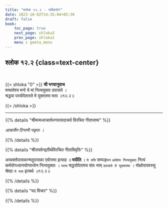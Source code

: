 ```yaml
---
title: "श्लोक १२.२ - भक्तियोग"
date: 2023-10-02T14:35:04+05:30
draft: false
book:
    toc_page: true
    next_page: shloka3
    prev_page: shloka1
    menu : geeta_menu
---
```




## श्लोक १२.२ {class=text-center}

<br/>

{{< shloka  "0"  >}}
**श्री भगवानुवाच**  
मय्यावेश्य मनो ये मां नित्ययुक्ता उपासते ।  
श्रद्धया परयोपेतास्ते मे युक्ततमा मताः ॥१२.२॥

{{< /shloka >}}

---


{{% details "श्रीमत्मध्वाचार्यभगवत्पादाचर्य विरचित  गीताभाष्य" %}}

*आचार्येण टिप्पणी नकृतः ।*

{{% /details %}}



{{% details "श्रीराघवेन्द्रतीर्थविरचित गीताविवृतिः" %}}

अव्यक्तोपासकान्मदुपासका एवोत्तमा इत्याह ॥ **मयीति** । 
`ये मयि` सम्यङ्`मन` `आवेश्य नित्ययुक्ताः` 
नित्यं कर्मयोगध्यानयोगवत्त्वेन नित्ययुक्ताः ।
`परया` श्रद्धयोपेताश्च संतः माम् `उपासते ते युक्ततमाः` । 
मोक्षोपायवस्सु श्रेष्ठाः `मे मता` इत्यर्थः ॥१२.२॥

{{% /details %}}



{{% details "पद विचार" %}}


{{% /details %}}

